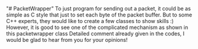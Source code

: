 "# PacketWrapper" 
To just program for sending out a packet, it could be as simple as C style that just to set each byte of the packet buffer.
But to some C++ experts, they would like to create a few classes to show skills :)
However, it is good to see one of the complicated mechanism as shown in this packetwrapper class 
Detailed comment already given in the codes, I would be glad to hear from you for your opinions!
